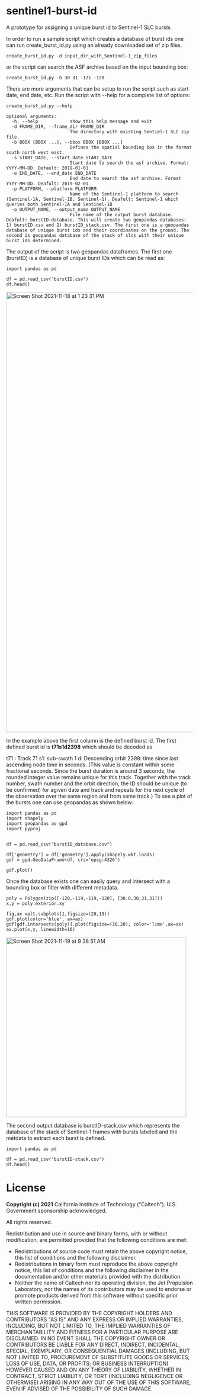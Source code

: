 # sentinel1-burst-id
A prototype for assigning a unique burst id to Sentinel-1 SLC bursts

In order to run a sample script which creates a database of burst ids one can run create_burst_id.py using an already downloaded set of zip files. 

```
create_burst_id.py -d input_dir_with_Sentinel-1_zip_files
```
or the script can search the ASF archive based on the input bounding box:

```
create_burst_id.py -b 30 31 -121 -120

```

There are more arguments that can be setup to run the script such as start date, end date, etc. Run the script with --help for a complete list of options:

```
create_burst_id.py --help

optional arguments:
  -h, --help            show this help message and exit
  -d FRAME_DIR, --frame_dir FRAME_DIR
                        The directory with existing Sentiel-1 SLC zip file.
  -b BBOX [BBOX ...], --bbox BBOX [BBOX ...]
                        Defines the spatial bounding box in the format south north west east.
  -s START_DATE, --start_date START_DATE
                        Start date to search the asf archive. Format: YYYY-MM-DD. Default: 2019-01-01
  -e END_DATE, --end_date END_DATE
                        End date to search the asf archive. Format YYYY-MM-DD. Deafult: 2019-02-01
  -p PLATFORM, --platform PLATFORM
                        Name of the Sentinel-1 platform to search (Sentinel-1A, Sentinel-1B, Sentinel-1). Deafult: Sentinel-1 which queries both Sentinel-1A and Sentinel-1B
  -o OUTPUT_NAME, --output_name OUTPUT_NAME
                        File name of the output burst database. Deafult: burstID-database. This will create two geopandas databases: 1) burstID.csv and 2) burstID_stack.csv. The first one is a geopandas database of unique burst ids and their coordinates on the ground. The second is geopandas database of the stack of slcs with their unique burst ids determined.

```
The output of the script is two geopandas dataframes. The first one (burstID) is a database of unique burst IDs which can be read as:

```
import pandas as pd

df = pd.read_csv("burstID.csv")
df.head()
```

<img width="1189" alt="Screen Shot 2021-11-18 at 1 23 31 PM" src="https://user-images.githubusercontent.com/5033183/142498924-872262e5-1ea9-42d9-ad93-95cf6eeea7f2.png">

In the example above the first column is the defined burst id. The first defined burst id is **t71s1d2398** which should be decoded as

t71 : Track 71
s1: sub-swath 1
d: Descending orbit
2398: time since last ascending node time in seconds. (This value is constant within some fractional seconds. Since the burst duration is around 3 seconds, the rounded integer value remains unique for this track. Together with the track number, swath number and the orbit direction, the ID should be unique (to be confirmed) for agiven date and track and repeats for the next cycle of the observation over the same region and from same track.)
To see a plot of the bursts one can use geopandas as shown below:

```
import pandas as pd
import shapely
import geopandas as gpd
import pyproj


df = pd.read_csv("burstID_database.csv")

df['geometry'] = df['geometry'].apply(shapely.wkt.loads)
gdf = gpd.GeoDataFrame(df, crs='epsg:4326')

gdf.plot()
```

Once the database exists one can easily query and intersect with a bounding box or filter with different metadata.

```
poly = Polygon(zip([-120,-119,-119,-120], [30.0,30,31,31]))
x,y = poly.exterior.xy

fig,ax =plt.subplots(1,figsize=(20,10))
gdf.plot(color='blue', ax=ax)
gdf[gdf.intersects(poly)].plot(figsize=(30,20), color='lime',ax=ax)
ax.plot(x,y, linewidth=10)
```


<img width="486" alt="Screen Shot 2021-11-19 at 9 38 51 AM" src="https://user-images.githubusercontent.com/5033183/142666980-430fdff3-cdcf-4491-9763-6fab957b3e89.png">


The second output database is burstID-stack.csv which represents the database of the stack of Sentinel-1 frames with bursts labeled and the metdata to extract each burst is defined. 

```
import pandas as pd

df = pd.read_csv("burstID-stack.csv")
df.head()
```


# License
**Copyright (c) 2021** California Institute of Technology (“Caltech”). U.S. Government
sponsorship acknowledged.

All rights reserved.

Redistribution and use in source and binary forms, with or without modification, are permitted provided
that the following conditions are met:
* Redistributions of source code must retain the above copyright notice, this list of conditions and
the following disclaimer.
* Redistributions in binary form must reproduce the above copyright notice, this list of conditions
and the following disclaimer in the documentation and/or other materials provided with the
distribution.
* Neither the name of Caltech nor its operating division, the Jet Propulsion Laboratory, nor the
names of its contributors may be used to endorse or promote products derived from this software
without specific prior written permission.

THIS SOFTWARE IS PROVIDED BY THE COPYRIGHT HOLDERS AND CONTRIBUTORS "AS
IS" AND ANY EXPRESS OR IMPLIED WARRANTIES, INCLUDING, BUT NOT LIMITED TO,
THE IMPLIED WARRANTIES OF MERCHANTABILITY AND FITNESS FOR A PARTICULAR
PURPOSE ARE DISCLAIMED. IN NO EVENT SHALL THE COPYRIGHT OWNER OR
CONTRIBUTORS BE LIABLE FOR ANY DIRECT, INDIRECT, INCIDENTAL, SPECIAL,
EXEMPLARY, OR CONSEQUENTIAL DAMAGES (INCLUDING, BUT NOT LIMITED TO,
PROCUREMENT OF SUBSTITUTE GOODS OR SERVICES; LOSS OF USE, DATA, OR PROFITS;
OR BUSINESS INTERRUPTION) HOWEVER CAUSED AND ON ANY THEORY OF LIABILITY,
WHETHER IN CONTRACT, STRICT LIABILITY, OR TORT (INCLUDING NEGLIGENCE OR
OTHERWISE) ARISING IN ANY WAY OUT OF THE USE OF THIS SOFTWARE, EVEN IF
ADVISED OF THE POSSIBILITY OF SUCH DAMAGE.


